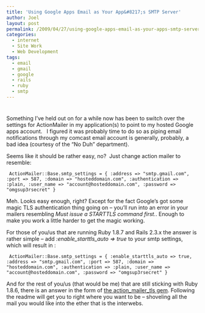 ```yaml
---
title: 'Using Google Apps Email as Your App&#8217;s SMTP Server'
author: Joel
layout: post
permalink: /2009/04/27/using-google-apps-email-as-your-apps-smtp-server/index.html
categories:
  - internet
  - Site Work
  - Web Development
tags:
  - email
  - gmail
  - google
  - rails
  - ruby
  - smtp
---
```

# 

Something I’ve held out on for a while now has been to switch over the settings for ActionMailer in my application(s) to point to my hosted Google apps account.   I figured it was probably time to do so as piping email notifications through my comcast email account is generally, probably, a bad idea (courtesy of the “No Duh” department).

Seems like it should be rather easy, no?  Just change action mailer to resemble:

`
ActionMailer::Base.smtp_settings = {
:address => "smtp.gmail.com",
:port => 587,
:domain => "hosteddomain.com",
:authentication => :plain,
:user_name => "account@hosteddomain.com",
:password => "omgsup3rsecret"
}`

Meh. Looks easy enough, right? Except for the fact Google’s got some magic TLS authentication thing going on – you’ll run into an error in your mailers resembling *Must issue a STARTTLS command first.*. Enough to make you work a little harder to get the magic working.

For those of you/us that are running Ruby 1.8.7 and Rails 2.3.x the answer is rather simple – add *:enable\_starttls\_auto => true* to your smtp settings, which will result in :

`
ActionMailer::Base.smtp_settings = {
:enable_starttls_auto => true,
:address => "smtp.gmail.com",
:port => 587,
:domain => "hosteddomain.com",
:authentication => :plain,
:user_name => "account@hosteddomain.com",
:password => "omgsup3rsecret"
}`

And for the rest of you/us (that would be me) that are still sticking with Ruby 1.8.6, there is an answer in the form of [the action\_mailer\_tls gem][1]. Following the readme will get you to right where you want to be – shoveling all the mail you would like into the ether that is the interwebs.

 [1]: http://github.com/openrain/action_mailer_tls/tree/master
